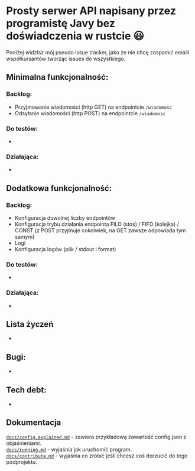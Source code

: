 # Prosty serwer API napisany przez programistę Javy bez doświadczenia w rustcie 😃

Poniżej widzisz mój pseudo issue tracker, jako że nie chcę zaspamić emaili współkursantów tworząc issues do wszystkiego. 
## Minimalna funkcjonalność:

### Backlog:
- Przyjmowanie wiadomości (http GET) na endpointcie `/wiadomosc`
- Odsyłanie wiadomości (http POST) na endpointcie `/wiadomosc`
### Do testów:
- 
### Działająca:
- 
## Dodatkowa funkcjonalność:

### Backlog:
- Konfiguracja dowolnej liczby endpointów
- Konfiguracja trybu działania endpointa FILO (stos) / FIFO (kolejka) / CONST (z POST przyjmuje cokolwiek, na GET zawsze odpowiada tym samym)
- Logi
- Konfiguracja logów (plik / stdout i format)

### Do testów:
- 
### Działająca:
-
## Lista życzeń
- 
## Bugi:
- 

## Tech debt:
- 
## Dokumentacja

[`docs/config.explained.md`](docs/config.explained.md) - zawiera przykładową zawartość config.json z objaśnieniami.  
[`docs/running.md`](docs/running.md) - wyjaśnia jak uruchomić program.  
[`docs/contribute.md`](docs/contribute.md) - wyjaśnia co zrobić jeśli chcesz coś dorzucić do tego podprojektu.